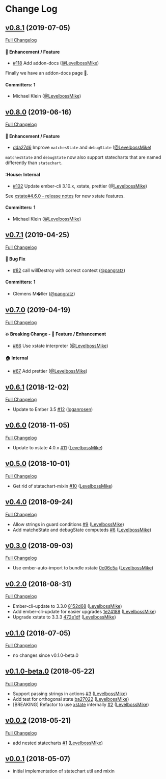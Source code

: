 # Change Log

## [v0.8.1](https://github.com/LevelbossMike/ember-statecharts/tree/v0.8.1) (2019-07-05)

[Full Changelog](https://github.com/LevelbossMike/ember-statecharts/compare/v0.8.0...v0.8.1)

#### :rocket: Enhancement / Feature
* [#118](https://github.com/LevelbossMike/ember-statecharts/pull/118) Add addon-docs ([@LevelbossMike](https://github.com/levelbossmike))

Finally we have an addon-docs page :rocket:.

#### Committers: 1
- Michael Klein ([@LevelbossMike](https://github.com/LevelbossMike))

## [v0.8.0](https://github.com/LevelbossMike/ember-statecharts/tree/v0.8.0) (2019-06-16)

[Full Changelog](https://github.com/LevelbossMike/ember-statecharts/compare/v0.7.1...v0.8.0)

#### :rocket: Enhancement / Feature
* [dda27d6](https://github.com/LevelbossMike/ember-statecharts/commit/dda27d6d5176d858992d8cae16c590d66c2fb8bf) Improve `matchesState` and `debugState` ([@LevelbossMike](https://github.com/levelbossmike))

`matchesState` and `debugState` now also support statecharts that are named differently than `statechart`.

#### :House: Internal 
* [#102](https://github.com/LevelbossMike/ember-statecharts/pull/102) Update ember-cli 3.10.x, xstate, prettier ([@LevelbossMike](https://github.com/levelbossmike))

See [xstate#4.6.0 - release notes](https://github.com/davidkpiano/xstate/releases/tag/v4.6.0) for new xstate features. 

#### Committers: 1
- Michael Klein ([@LevelbossMike](https://github.com/LevelbossMike))

## [v0.7.1](https://github.com/LevelbossMike/ember-statecharts/tree/v0.7.1) (2019-04-25)

[Full Changelog](https://github.com/LevelbossMike/ember-statecharts/compare/v0.7.0...v0.7.1)

#### :bug: Bug Fix
* [#82](https://github.com/LevelbossMike/ember-statecharts/pull/82) call willDestroy with correct context ([@pangratz](https://github.com/pangratz))

#### Committers: 1
- Clemens M�ller ([@pangratz](https://github.com/pangratz))

## [v0.7.0](https://github.com/LevelbossMike/ember-statecharts/tree/v0.7.0) (2019-04-19)

[Full Changelog](https://github.com/LevelbossMike/ember-statecharts/compare/v0.6.1...v0.7.0)

#### :boom: Breaking Change - :rocket: Feature / Enhancement
* [#66](https://github.com/LevelbossMike/ember-statecharts/pull/66) Use xstate interpreter ([@LevelbossMike](https://github.com/LevelbossMike))

#### :house: Internal
* [#67](https://github.com/LevelbossMike/ember-statecharts/pull/67) Add prettier ([@LevelbossMike](https://github.com/LevelbossMike))

## [v0.6.1](https://github.com/LevelbossMike/ember-statecharts/tree/v0.6.1) (2018-12-02)
[Full Changelog](https://github.com/LevelbossMike/ember-statecharts/compare/v0.6.0...v0.6.1)
- Update to Ember 3.5 [\#12](https://github.com/LevelbossMike/ember-statecharts/pull/12) ([loganrosen](https://github.com/loganrosen))

## [v0.6.0](https://github.com/LevelbossMike/ember-statecharts/tree/v0.6.0) (2018-11-05)
[Full Changelog](https://github.com/LevelbossMike/ember-statecharts/compare/v0.5.0...v0.6.0)
- Update to xstate 4.0.x [\#11](https://github.com/LevelbossMike/ember-statecharts/pull/11) ([LevelbossMike](https://github.com/levelbossmike))

## [v0.5.0](https://github.com/LevelbossMike/ember-statecharts/tree/v0.5.0) (2018-10-01)
[Full Changelog](https://github.com/LevelbossMike/ember-statecharts/compare/v0.4.0...v0.5.0)
- Get rid of statechart-mixin [\#10](https://github.com/LevelbossMike/ember-statecharts/pull/10) ([LevelbossMike](https://github.com/levelbossmike))

## [v0.4.0](https://github.com/LevelbossMike/ember-statecharts/tree/v0.4.0) (2018-09-24)
[Full Changelog](https://github.com/LevelbossMike/ember-statecharts/compare/v0.3.0...v0.4.0)
- Allow strings in guard conditions [\#9](https://github.com/LevelbossMike/ember-statecharts/pull/9) ([LevelbossMike](https://github.com/levelbossmike))
- Add matcheState and debugState computeds [\#6](https://github.com/LevelbossMike/ember-statecharts/pull/6) ([LevelbossMike](https://github.com/levelbossmike))

## [v0.3.0](https://github.com/LevelbossMike/ember-statecharts/tree/v0.3.0) (2018-09-03)
[Full Changelog](https://github.com/LevelbossMike/ember-statecharts/compare/v0.2.0...v0.3.0)
- Use ember-auto-import to bundle xstate [0c06c5a](https://github.com/LevelbossMike/ember-statecharts/commit/0c06c5a) ([LevelbossMike](https://github.com/levelbossmike))

## [v0.2.0](https://github.com/LevelbossMike/ember-statecharts/tree/v0.2.0) (2018-08-31)
[Full Changelog](https://github.com/LevelbossMike/ember-statecharts/compare/v0.1.0...v0.2.0)
- Ember-cli-update to 3.3.0 [8152d68](https://github.com/LevelbossMike/ember-statecharts/commit/8152d68) ([LevelbossMike](https://github.com/levelbossmike))
- Add ember-cli-update for easier upgrades [1e24188](https://github.com/LevelbossMike/ember-statecharts/commit/1e24188) ([LevelbossMike](https://github.com/levelbossmike))
- Upgrade xstate to 3.3.3 [472e1df](https://github.com/LevelbossMike/ember-statecharts/commit/472e1df) ([LevelbossMike](https://github.com/levelbossmike))

## [v0.1.0](https://github.com/LevelbossMike/ember-statecharts/tree/v0.1.0) (2018-07-05)
[Full Changelog](https://github.com/LevelbossMike/ember-statecharts/compare/v0.1.0-beta.0...v0.1.0)
- no changes since v0.1.0-beta.0

## [v0.1.0-beta.0](https://github.com/LevelbossMike/ember-statecharts/tree/v0.1.0-beta.0) (2018-05-22)
[Full Changelog](https://github.com/LevelbossMike/ember-statecharts/compare/v0.0.2...v0.1.0-beta.0)
- Support passing strings in actions [\#3](https://github.com/LevelbossMike/ember-statecharts/pull/3) ([LevelbossMike](https://github.com/levelbossmike))
- Add test for orthogonal state [ba27022](https://github.com/LevelbossMike/ember-statecharts/commit/ba27022) ([LevelbossMike](https://github.com/levelbossmike))
- \[BREAKING\] Refactor to use [xstate](https://github.com/davidkpiano/xstate) internally [\#2](https://github.com/LevelbossMike/ember-statecharts/pull/2) ([LevelbossMike](https://github.com/levelbossmike))

## [v0.0.2](https://github.com/LevelbossMike/ember-statecharts/tree/v0.0.2) (2018-05-21)
[Full Changelog](https://github.com/LevelbossMike/ember-statecharts/compare/v0.0.1...v0.0.2)

- add nested statecharts [\#1](https://github.com/LevelbossMike/ember-statecharts/pull/1) ([LevelbossMike](https://github.com/levelbossmike))

## [v0.0.1](https://github.com/LevelbossMike/ember-statecharts/tree/v0.0.1) (2018-05-07)

- initial implementation of statechart util and mixin
